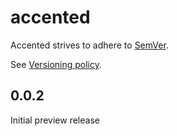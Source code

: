 # accented

Accented strives to adhere to [SemVer](https://semver.org/).

See [Versioning policy](https://www.accented.dev/docs/versioning-policy/).

## 0.0.2

Initial preview release
